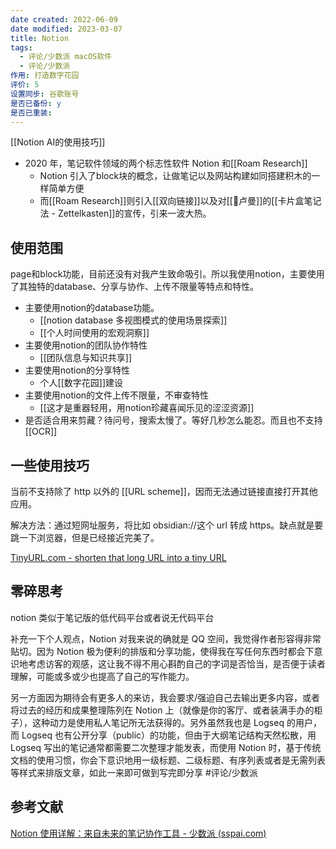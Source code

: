 ```yaml
---
date created: 2022-06-09
date modified: 2023-03-07
title: Notion
tags:
  - 评论/少数派 macOS软件
  - 评论/少数派
作用: 打造数字花园
评价: 5
设置同步: 谷歌账号
是否已备份: y
是否已重装:
---
```


[[Notion AI的使用技巧]]

- 2020 年，笔记软件领域的两个标志性软件 Notion 和[[Roam Research]]
	- Notion 引入了block块的概念，让做笔记以及网站构建如同搭建积木的一样简单方便
	- 而[[Roam Research]]则引入[[双向链接]]以及对[[🧑卢曼]]的[[卡片盒笔记法 - Zettelkasten]]的宣传，引来一波大热。

## 使用范围

page和block功能，目前还没有对我产生致命吸引。所以我使用notion，主要使用了其独特的database、分享与协作、上传不限量等特点和特性。

- 主要使用notion的database功能。
	- [[notion database 多视图模式的使用场景探索]]
	- [[个人时间使用的宏观洞察]]
- 主要使用notion的团队协作特性
	- [[团队信息与知识共享]]
- 主要使用notion的分享特性
	- 个人[[数字花园]]建设
- 主要使用notion的文件上传不限量，不审查特性
	- [[这才是重器轻用，用notion珍藏喜闻乐见的涩涩资源]]
- 是否适合用来剪藏？待问号，搜索太慢了。等好几秒怎么能忍。而且也不支持[[OCR]]

## 一些使用技巧

当前不支持除了 http 以外的 [[URL scheme]]，因而无法通过链接直接打开其他应用。

解决方法：通过短网址服务，将比如 obsidian://这个 url 转成 https。缺点就是要跳一下浏览器，但是已经接近完美了。

[TinyURL.com - shorten that long URL into a tiny URL](https://tinyurl.com/app/myurls)

## 零碎思考

notion 类似于笔记版的低代码平台或者说无代码平台

补充一下个人观点，Notion 对我来说的确就是 QQ 空间，我觉得作者形容得非常贴切。因为 Notion 极为便利的排版和分享功能，使得我在写任何东西时都会下意识地考虑访客的观感，这让我不得不用心斟酌自己的字词是否恰当，是否便于读者理解，可能或多或少也提高了自己的写作能力。

另一方面因为期待会有更多人的来访，我会要求/强迫自己去输出更多内容，或者将过去的经历和成果整理陈列在 Notion 上（就像是你的客厅、或者装满手办的柜子），这种动力是使用私人笔记所无法获得的。另外虽然我也是 Logseq 的用户，而 Logseq 也有公开分享（public）的功能，但由于大纲笔记结构天然松散，用 Logseq 写出的笔记通常都需要二次整理才能发表，而使用 Notion 时，基于传统文档的使用习惯，你会下意识地用一级标题、二级标题、有序列表或者是无需列表等样式来排版文章，如此一来即可做到写完即分享 #评论/少数派

## 参考文献

[Notion 使用详解：来自未来的笔记协作工具 - 少数派 (sspai.com)](https://sspai.com/post/52176)
